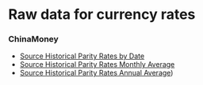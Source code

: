 # Raw data for currency rates


### ChinaMoney
- [Source Historical Parity Rates by Date](https://iftp.chinamoney.com.cn/english/bmkcpr/index.html?tab=2)
- [Source Historical Parity Rates Monthly Average](https://iftp.chinamoney.com.cn/english/bmkcpr/index.html?tab=2)
- [Source Historical Parity Rates Annual Average](https://iftp.chinamoney.com.cn/english/bmkcpr/index.html?tab=2))
